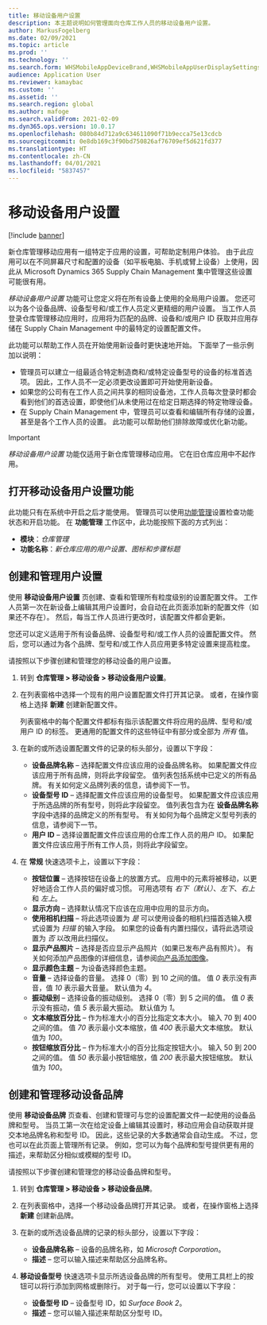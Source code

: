 ```yaml
---
title: 移动设备用户设置
description: 本主题说明如何管理面向仓库工作人员的移动设备用户设置。
author: MarkusFogelberg
ms.date: 02/09/2021
ms.topic: article
ms.prod: ''
ms.technology: ''
ms.search.form: WHSMobileAppDeviceBrand,WHSMobileAppUserDisplaySettings
audience: Application User
ms.reviewer: kamaybac
ms.custom: ''
ms.assetid: ''
ms.search.region: global
ms.author: mafoge
ms.search.validFrom: 2021-02-09
ms.dyn365.ops.version: 10.0.17
ms.openlocfilehash: 080b84d712a9c634611090f71b9ecca75e13cdcb
ms.sourcegitcommit: 0e8db169c3f90bd750826af76709ef5d621fd377
ms.translationtype: HT
ms.contentlocale: zh-CN
ms.lasthandoff: 04/01/2021
ms.locfileid: "5837457"
---
```

# <a name="mobile-device-user-settings"></a>移动设备用户设置

[!include [banner](../../includes/banner.md)]

新仓库管理移动应用有一组特定于应用的设置，可帮助定制用户体验。 由于此应用可以在不同屏幕尺寸和配置的设备（如平板电脑、手机或臂上设备）上使用，因此从 Microsoft Dynamics 365 Supply Chain Management 集中管理这些设置可能很有用。

*移动设备用户设置* 功能可让您定义将在所有设备上使用的全局用户设置。 您还可以为各个设备品牌、设备型号和/或工作人员定义更精细的用户设置。 当工作人员登录仓库管理移动应用时，应用将为匹配的品牌、设备和/或用户 ID 获取并应用存储在 Supply Chain Management 中的最特定的设置配置文件。

此功能可以帮助工作人员在开始使用新设备时更快速地开始。 下面举了一些示例加以说明：

- 管理员可以建立一组最适合特定制造商和/或特定设备型号的设备的标准首选项。 因此，工作人员不一定必须更改设置即可开始使用新设备。
- 如果您的公司有在工作人员之间共享的相同设备池，工作人员每次登录时都会看到他们的首选设置，即使他们从未使用过在给定日期选择的特定物理设备。
- 在 Supply Chain Management 中，管理员可以查看和编辑所有存储的设置，甚至是各个工作人员的设置。 此功能可以帮助他们排除故障或优化新功能。

> [!IMPORTANT]
> *移动设备用户设置* 功能仅适用于新仓库管理移动应用。 它在旧仓库应用中不起作用。

## <a name="turn-on-the-mobile-device-user-settings-feature"></a>打开移动设备用户设置功能

此功能只有在系统中开启之后才能使用。 管理员可以使用[功能管理](../../fin-ops-core/fin-ops/get-started/feature-management/feature-management-overview.md)设置检查功能状态和开启功能。 在 **功能管理** 工作区中，此功能按照下面的方式列出：

- **模块**：*仓库管理*
- **功能名称**：*新仓库应用的用户设置、图标和步骤标题*

## <a name="create-and-manage-user-settings"></a>创建和管理用户设置

使用 **移动设备用户设置** 页创建、查看和管理所有粒度级别的设置配置文件。 工作人员第一次在新设备上编辑其用户设置时，会自动在此页面添加新的配置文件（如果还不存在）。 然后，每当工作人员进行更改时，该配置文件都会更新。

您还可以定义适用于所有设备品牌、设备型号和/或工作人员的设置配置文件。 然后，您可以通过为各个品牌、型号和/或工作人员应用更多特定设置来提高粒度。

请按照以下步骤创建和管理您的移动设备的用户设置。

1. 转到 **仓库管理 \> 移动设备 \> 移动设备用户设置**。
1. 在列表窗格中选择一个现有的用户设置配置文件打开其记录。 或者，在操作窗格上选择 **新建** 创建新配置文件。

    列表窗格中的每个配置文件都标有指示该配置文件将应用的品牌、型号和/或用户 ID 的标签。 更通用的配置文件的这些特征中有部分或全部为 *所有* 值。

1. 在新的或所选设置配置文件的记录的标头部分，设置以下字段：

    - **设备品牌名称** – 选择配置文件应该应用的设备品牌名称。 如果配置文件应该应用于所有品牌，则将此字段留空。 值列表包括系统中已定义的所有品牌。 有关如何定义品牌列表的信息，请参阅下一节。
    - **设备型号 ID** – 选择配置文件应该应用的设备型号。 如果配置文件应该应用于所选品牌的所有型号，则将此字段留空。 值列表包含为在 **设备品牌名称** 字段中选择的品牌定义的所有型号。 有关如何为每个品牌定义型号列表的信息，请参阅下一节。
    - **用户 ID** – 选择设置配置文件应该应用的仓库工作人员的用户 ID。 如果配置文件应该应用于所有工作人员，则将此字段留空。

1. 在 **常规** 快速选项卡上，设置以下字段：

    - **按钮位置** – 选择按钮在设备上的放置方式。 应用中的元素将被移动，以更好地适合工作人员的偏好或习惯。 可用选项有 *右下（默认）*、*左下*、*右上* 和 *左上*。
    - **显示方向** – 选择默认情况下应该在应用中应用的显示方向。
    - **使用相机扫描** – 将此选项设置为 *是* 可以使用设备的相机扫描首选输入模式设置为 *扫描* 的输入字段。 如果您的设备有内置扫描仪，请将此选项设置为 *否* 以改用此扫描仪。
    - **显示产品照片** – 选择是否应显示产品照片（如果已发布产品有照片）。 有关如何添加产品图像的详细信息，请参阅[向产品添加图像](../pim/tasks/add-image-product.md)。
    - **显示颜色主题** – 为设备选择颜色主题。
    - **音量** – 选择设备的音量。 选择 0（零）到 10 之间的值。 值 *0* 表示没有声音，值 *10* 表示最大音量。 默认值为 *4*。
    - **振动级别** – 选择设备的振动级别。 选择 0（零）到 5 之间的值。 值 *0* 表示没有振动，值 *5* 表示最大振动。 默认值为 *1*。
    - **文本缩放百分比** – 作为标准大小的百分比指定文本大小。 输入 70 到 400 之间的值。 值 *70* 表示最小文本缩放，值 *400* 表示最大文本缩放。 默认值为 *100*。
    - **按钮缩放百分比** – 作为标准大小的百分比指定按钮大小。 输入 50 到 200 之间的值。 值 *50* 表示最小按钮缩放，值 *200* 表示最大按钮缩放。 默认值为 *100*。

## <a name="create-and-manage-mobile-device-brands"></a>创建和管理移动设备品牌

使用 **移动设备品牌** 页查看、创建和管理可与您的设置配置文件一起使用的设备品牌和型号。 当员工第一次在给定设备上编辑其设置时，移动应用会自动获取并提交本地品牌名称和型号 ID。 因此，这些记录的大多数通常会自动生成。 不过，您也可以在此页面上管理所有记录。 例如，您可以为每个品牌和型号提供更有用的描述，来帮助区分相似或模糊的型号 ID。

请按照以下步骤创建和管理您的移动设备品牌和型号。

1. 转到 **仓库管理 \> 移动设备 \> 移动设备品牌**。
1. 在列表窗格中，选择一个移动设备品牌打开其记录。 或者，在操作窗格上选择 **新建** 创建新品牌。
1. 在新的或所选设备品牌的记录的标头部分，设置以下字段：

    - **设备品牌名称** – 设备的品牌名称，如 *Microsoft Corporation*。
    - **描述** – 您可以输入描述来帮助区分品牌名称。

1. **移动设备型号** 快速选项卡显示所选设备品牌的所有型号。 使用工具栏上的按钮可以将行添加到网格或删除行。 对于每一行，您可以设置以下字段：

    - **设备型号 ID** – 设备型号 ID，如 *Surface Book 2*。
    - **描述** – 您可以输入描述来帮助区分型号 ID。
